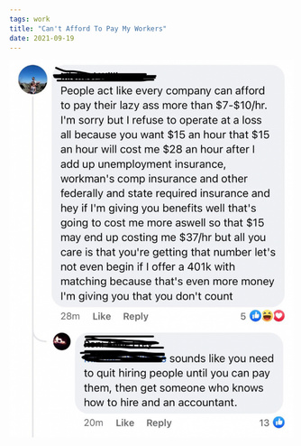 ```yaml
---
tags: work
title: "Can't Afford To Pay My Workers"
date: 2021-09-19
---
```




![badboss.png](https://raw.githubusercontent.com/muneer78/muneer78.github.io/master/images/badboss.png)